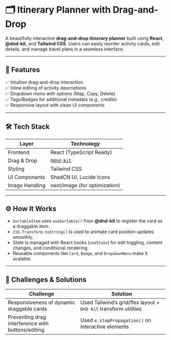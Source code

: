 # 🗂️ Itinerary Planner with Drag-and-Drop

A beautifully interactive **drag-and-drop itinerary planner** built using **React**, **@dnd-kit**, and **Tailwind CSS**. Users can easily reorder activity cards, edit details, and manage travel plans in a seamless interface.

---

## 🚀 Features

✅ Intuitive drag-and-drop interaction  
✅ Inline editing of activity descriptions  
✅ Dropdown menu with options (Map, Copy, Delete)  
✅ Tags/Badges for additional metadata (e.g., credits)  
✅ Responsive layout with clean UI components

---

## 🛠️ Tech Stack

| Layer        | Technology                 |
|--------------|----------------------------|
| Frontend     | React (TypeScript Ready)   |
| Drag & Drop  | [`@dnd-kit`](https://dndkit.com) |
| Styling      | Tailwind CSS               |
| UI Components| ShadCN UI, Lucide Icons    |
| Image Handling| next/image (for optimization) |

---

## ⚙️ How It Works

- `SortableItem` uses `useSortable()` from **@dnd-kit** to register the card as a draggable item.
- `CSS.Transform.toString()` is used to animate card position updates smoothly.
- State is managed with React hooks (`useState`) for edit toggling, content changes, and conditional rendering.
- Reusable components like `Card`, `Badge`, and `DropdownMenu` make it scalable.

---

## 🧠 Challenges & Solutions

| Challenge | Solution |
|----------|----------|
| Responsiveness of dynamic draggable cards | Used Tailwind’s grid/flex layout + `DnD Kit` transform utilities |
| Preventing drag interference with buttons/editing | Used `e.stopPropagation()` on interactive elements |


